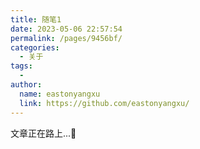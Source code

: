 ```yaml
---
title: 随笔1
date: 2023-05-06 22:57:54
permalink: /pages/9456bf/
categories:
  - 关于
tags:
  -
author:
  name: eastonyangxu
  link: https://github.com/eastonyangxu/
---
```


文章正在路上...:rocket:
